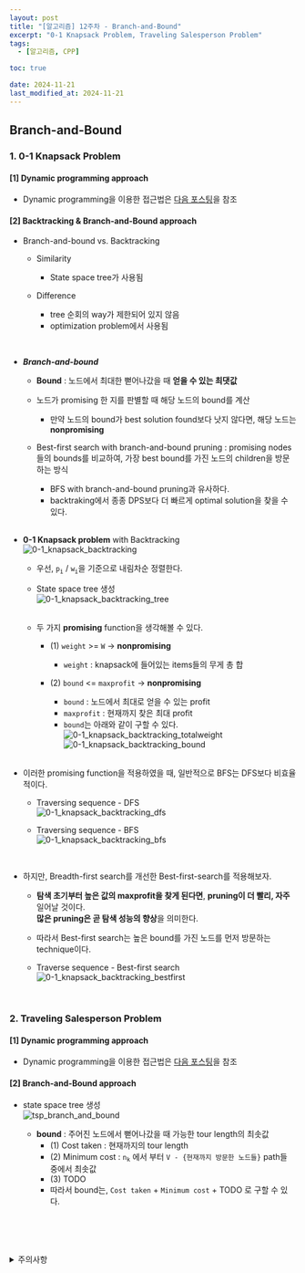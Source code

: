 ```yaml
---
layout: post
title: "[알고리즘] 12주차 - Branch-and-Bound"
excerpt: "0-1 Knapsack Problem, Traveling Salesperson Problem"
tags:
  - [알고리즘, CPP]

toc: true

date: 2024-11-21
last_modified_at: 2024-11-21
---
```

## Branch-and-Bound
### 1. 0-1 Knapsack Problem
#### [1] Dynamic programming approach
- Dynamic programming을 이용한 접근법은 [다음 포스팅][def]을 참조

#### [2] Backtracking & Branch-and-Bound approach  
- Branch-and-bound vs. Backtracking
  - Similarity
    - State space tree가 사용됨

  - Difference
    - tree 순회의 way가 제한되어 있지 않음
    - optimization problem에서 사용됨  

<br>

- ***Branch-and-bound***
  - **Bound** : 노드에서 최대한 뻗어나갔을 때 **얻을 수 있는 최댓값**
  - 노드가 promising 한 지를 판별할 때 해당 노드의 bound를 계산
    - 만약 노드의 bound가 best solution found보다 낫지 않다면, 해당 노드는 **nonpromising**  

  - Best-first search with branch-and-bound pruning : promising nodes들의 bounds를 비교하여, 가장 best bound를 가진 노드의 children을 방문하는 방식  
    - BFS with branch-and-bound pruning과 유사하다.  
    - backtraking에서 종종 DPS보다 더 빠르게 optimal solution을 찾을 수 있다.  

    <br>

- **0-1 Knapsack problem** with Backtracking  
![0-1_knapsack_backtracking][def2]  

  - 우선, `p`<sub>`i`</sub> / `w`<sub>`i`</sub>을 기준으로 내림차순 정렬한다.  

  - State space tree 생성  
  ![0-1_knapsack_backtracking_tree][def3]  

  <br>

  - 두 가지 **promising** function을 생각해볼 수 있다.  
    - (1) `weight` >= `W` -> **nonpromising**  
      - `weight` : knapsack에 들어있는 items들의 무게 총 합  

    - (2) `bound` <= `maxprofit` -> **nonpromising**  
      - `bound` : 노드에서 최대로 얻을 수 있는 profit  
      - `maxprofit` : 현재까지 찾은 최대 profit  
      - `bound`는 아래와 같이 구할 수 있다.  
      ![0-1_knapsack_backtracking_totalweight][def4]
      ![0-1_knapsack_backtracking_bound][def5]  

      <br>

- 이러한 promising function을 적용하였을 때, 일반적으로 BFS는 DFS보다 비효율적이다.  
  - Traversing sequence - DFS  
  ![0-1_knapsack_backtracking_dfs][def6]  

  - Traversing sequence - BFS  
  ![0-1_knapsack_backtracking_bfs][def7]  

<br>

- 하지만, Breadth-first search를 개선한 Best-first-search를 적용해보자.  
  - **탐색 초기부터 높은 값의 maxprofit을 찾게 된다면**, **pruning이 더 빨리, 자주** 일어날 것이다.  
  **많은 pruning은 곧 탐색 성능의 향상**을 의미한다.  

  - 따라서 Best-first search는 높은 bound를 가진 노드를 먼저 방문하는 technique이다.  

  - Traverse sequence - Best-first search  
  ![0-1_knapsack_backtracking_bestfirst][def8]  

<br>

### 2. Traveling Salesperson Problem  
#### [1] Dynamic programming approach
- Dynamic programming을 이용한 접근법은 [다음 포스팅][def9]을 참조

#### [2] Branch-and-Bound approach  
- state space tree 생성  
![tsp_branch_and_bound](TODO)  

  - **bound** : 주어진 노드에서 뻗어나갔을 때 가능한 tour length의 최솟값  
    - (1) Cost taken : 현재까지의 tour length
    - (2) Minimum cost : `n`<sub>`k`</sub> 에서 부터 `V - {현재까지 방문한 노드들}` path들 중에서 최솟값
    - (3) TODO
    - 따라서 bound는, `Cost taken` + `Minimum cost` + TODO 로 구할 수 있다.  

<br>
<br>
<br>
<br>
<details>
<summary>주의사항</summary>
<div markdown=   "1">

이 포스팅은 강원대학교 김도형 교수님의 알고리즘 수업을 들으며 내용을 정리 한 것입니다.  
수업 내용에 대한 저작권은 교수님께 있으니,  
다른 곳으로의 무분별한 내용 복사를 자제해 주세요.

</div>
</details> 

[def]: https://orbit3230.github.io/2024/10/21/AL_week8/#6-knapsack-problem
[def2]: https://i.imgur.com/WBZvB2E.png
[def3]: https://i.imgur.com/c9dQ28f.png
[def4]: https://i.imgur.com/13I2vAH.png
[def5]: https://i.imgur.com/89Tfen7.png
[def6]: https://i.imgur.com/QDEspzq.png
[def7]: https://i.imgur.com/eTBu0UC.png
[def8]: https://i.imgur.com/EdQkEBW.png
[def9]: https://orbit3230.github.io/2024/09/23/AL_week4/#7-traveling-salesperson-problem